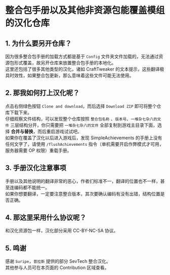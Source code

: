 # 整合包手册以及其他非资源包能覆盖模组的汉化仓库

## 1. 为什么要另开仓库？
因为很多整合包手册的加载方式都是基于 `Config` 文件夹文件加载的，无法通过资源包形式覆盖，故另开仓库来放置整合包手册的本地化。   
这里还包括了很多其他类型的汉化，诸如 CraftTweaker 的文本提示，这些翻译极具时效性，如果整合包更新，那么意味着这些文件可能无法使用。

## 2. 那我如何打上汉化呢？
点击右侧绿色按钮 `Clone and download`，而后选择 `Download ZIP` 即可将整个仓库下载下来。    
仔细观察文件结构，可以发现整个仓库按照 `整合包名称` 、`版本号`、`一堆杂七杂八的文件` 三层结构分开，你只需要把 `一堆杂七杂八的文件` 全部复制到游戏主目录下面，选择 **合并与替换**，而后重启游戏试试吧。    
如果你在覆盖了汉化以后进入游戏后，发现 SimpleAchievements 的手册上没有任何文字了，请使用 `/flushAchievements` 指令（单机需要开启作弊模式才可用，服务器需要 OP 权限）重载手册。

## 3. 手册汉化注意事项
手册以及其他说明的翻译非常的恶心，作者们标准不一，翻译的位置也不一样，甚至连编码都不能统一。    
如果你想要翻译，一定要注意整合版本，其次要确认编码有没有出错，结构位置是否正确。

## 4. 那这里采用什么协议呢？
和汉化资源包一样，汉化部分采用 CC-BY-NC-SA 协议。

## 5. 鸣谢
感谢 `Suripe`，`普拉斯` 提供的部分 SevTech 整合汉化。    
其他参与人员可在本页面的 Contribution 区域查看。
